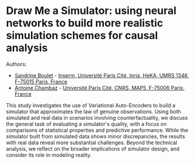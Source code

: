 # Draw Me a Simulator: using neural networks to build more realistic simulation schemes for causal analysis

Authors: 

-  [Sandrine Boulet](https://bouletsandrine.wixsite.com/website) - [Inserm, Université Paris Cité, Inria, HeKA, UMRS 1346, F-75015 Paris, France](https://team.inria.fr/heka/fr/)
- [Antoine Chambaz](https://helios2.mi.parisdescartes.fr/~chambaz/) - [Université Paris Cité, CNRS, MAP5, F-75006 Paris, France](https://map5.mi.parisdescartes.fr/)

This study investigates the use of Variational Auto-Encoders to build a simulator that approximates the law of genuine observations.  Using both simulated and real data in scenarios involving counterfactuality, we discuss the general task of evaluating a simulator's quality, with a focus on comparisons of statistical properties and predictive performance.  While the simulator built from simulated data shows minor discrepancies, the results with real data reveal more substantial challenges.  Beyond the technical analysis, we reflect on the broader implications of simulator design, and consider its role in modeling reality.
